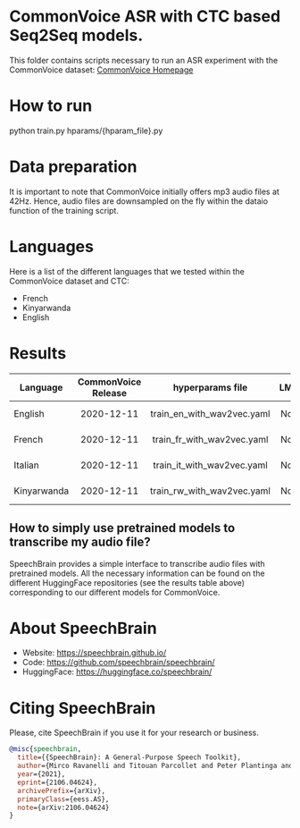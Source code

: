 # CommonVoice ASR with CTC based Seq2Seq models.
This folder contains scripts necessary to run an ASR experiment with the CommonVoice dataset: [CommonVoice Homepage](https://commonvoice.mozilla.org/)

# How to run
python train.py hparams/{hparam_file}.py

# Data preparation
It is important to note that CommonVoice initially offers mp3 audio files at 42Hz. Hence, audio files are downsampled on the fly within the dataio function of the training script.

# Languages
Here is a list of the different languages that we tested within the CommonVoice dataset and CTC:
- French
- Kinyarwanda
- English

# Results

| Language | CommonVoice Release | hyperparams file | LM | Val. CER | Val. WER | Test CER | Test WER | HuggingFace link | Model link | GPUs |
| ------------- |:-------------:|:---------------------------:| -----:| -----:| -----:| -----:| -----:| :-----------:| :-----------:| :-----------:|
| English | 2020-12-11 | train_en_with_wav2vec.yaml | No | 5.01 | 12.57 | 7.32 | 15.58 | Not Avail. | [model](https://drive.google.com/drive/folders/1tYO__An68xrM5pR1UIXzEkwzvKX2Tz2o?usp=sharing) | 2xV100 32GB |
| French | 2020-12-11 | train_fr_with_wav2vec.yaml | No | 2.60 | 8.59 | 3.19 | 9.96 | Not Avail. | [model](https://drive.google.com/drive/folders/1T9DfdZwcNI9CURxhLCi8GA5JVz8adiY8?usp=sharing) | 2xV100 32GB |
| Italian | 2020-12-11 | train_it_with_wav2vec.yaml | No | 2.77 | 9.83 | 3.16 | 10.85 | Not Avail. | [model](https://drive.google.com/drive/folders/1JhlxeA04tWg_vKcNChOoXSnjBe4luRby?usp=sharing) | 2xV100 32GB |
| Kinyarwanda | 2020-12-11 | train_rw_with_wav2vec.yaml | No | 6.20 | 20.07 | 8.25 | 23.12 | Not Avail. | [model](https://drive.google.com/drive/folders/12_BDenvOqEERDZLAN-KdiAHklvuo35tx?usp=sharing) | 2xV100 32GB |


## How to simply use pretrained models to transcribe my audio file?

SpeechBrain provides a simple interface to transcribe audio files with pretrained models. All the necessary information can be found on the different HuggingFace repositories (see the results table above) corresponding to our different models for CommonVoice.

# **About SpeechBrain**
- Website: https://speechbrain.github.io/
- Code: https://github.com/speechbrain/speechbrain/
- HuggingFace: https://huggingface.co/speechbrain/


# **Citing SpeechBrain**
Please, cite SpeechBrain if you use it for your research or business.

```bibtex
@misc{speechbrain,
  title={{SpeechBrain}: A General-Purpose Speech Toolkit},
  author={Mirco Ravanelli and Titouan Parcollet and Peter Plantinga and Aku Rouhe and Samuele Cornell and Loren Lugosch and Cem Subakan and Nauman Dawalatabad and Abdelwahab Heba and Jianyuan Zhong and Ju-Chieh Chou and Sung-Lin Yeh and Szu-Wei Fu and Chien-Feng Liao and Elena Rastorgueva and François Grondin and William Aris and Hwidong Na and Yan Gao and Renato De Mori and Yoshua Bengio},
  year={2021},
  eprint={2106.04624},
  archivePrefix={arXiv},
  primaryClass={eess.AS},
  note={arXiv:2106.04624}
}
```

